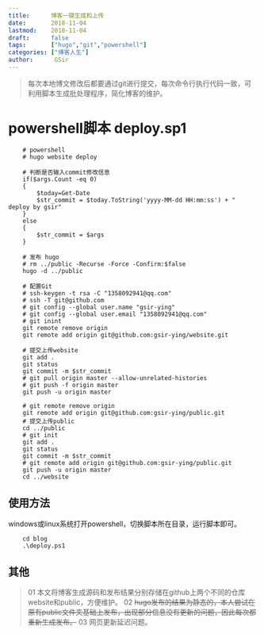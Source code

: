 ```yaml
---
title:      博客一键生成和上传
date:       2018-11-04
lastmod:    2018-11-04
draft:      false
tags:       ["hugo","git","powershell"]
categories: ["博客人生"]
author:      GSir
---
```


> 每次本地博文修改后都要通过git进行提交，每次命令行执行代码一致，可利用脚本生成批处理程序，简化博客的维护。

<!--more-->

# powershell脚本 deploy.sp1

```
    # powershell 
    # hugo website deploy

    # 判断是否输入commit修改信息
    if($args.Count -eq 0)
    {
        $today=Get-Date
        $str_commit = $today.ToString('yyyy-MM-dd HH:mm:ss') + " deploy by gsir"
    }
    else
    {
        $str_commit = $args
    }

    # 发布 hugo
    # rm ../public -Recurse -Force -Confirm:$false
    hugo -d ../public

    # 配置Git
    # ssh-keygen -t rsa -C "1358092941@qq.com"
    # ssh -T git@github.com
    # git config --global user.name "gsir-ying"
    # git config --global user.email "1358092941@qq.com"
    # git inint
    git remote remove origin
    git remote add origin git@github.com:gsir-ying/website.git

    # 提交上传website
    git add .
    git status
    git commit -m $str_commit
    # git pull origin master --allow-unrelated-histories
    # git push -f origin master
    git push -u origin master

    # git remote remove origin
    git remote add origin git@github.com:gsir-ying/public.git
    # 提交上传public
    cd ../public
    # git init
    git add .
    git status
    git commit -m $str_commit
    # git remote add origin git@github.com:gsir-ying/public.git
    git push -u origin master
    cd ../website
```

## 使用方法

windows或linux系统打开powershell，切换脚本所在目录，运行脚本即可。
```
    cd blog
    .\deploy.ps1
```

## 其他

> 01 本文将博客生成源码和发布结果分别存储在github上两个不同的仓库website和public，方便维护。
02 ~~hugo发布的结果为静态的，本人尝试在原有public文件夹基础上发布，出现部分信息没有更新的问题，因此每次都重新生成发布。~~
03 网页更新延迟问题。